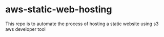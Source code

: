 # aws-static-web-hosting
This repo is to automate the process of hosting a static website using s3 aws developer tool
